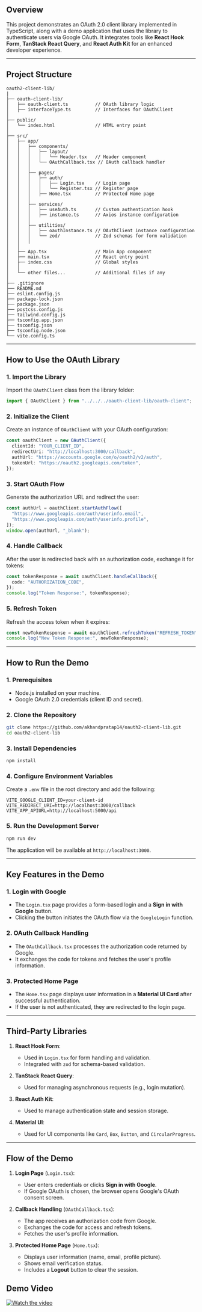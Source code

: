 ## Overview

This project demonstrates an OAuth 2.0 client library implemented in TypeScript, along with a demo application that uses the library to authenticate users via Google OAuth. It integrates tools like **React Hook Form**, **TanStack React Query**, and **React Auth Kit** for an enhanced developer experience.

---

## Project Structure

```
oauth2-client-lib/
|
├── oauth-client-lib/
│   ├── oauth-client.ts          // OAuth library logic
│   ├── interfaceType.ts         // Interfaces for OAuthClient
│
├── public/
│   └── index.html               // HTML entry point
│
├── src/
│   ├── app/
│   │   ├── components/
│   │   │   ├── layout/
│   │   │   │   └── Header.tsx   // Header component
│   │   │   └── OAuthCallback.tsx // OAuth callback handler
│   │   │
│   │   ├── pages/
│   │   │   ├── auth/
│   │   │   │   ├── Login.tsx    // Login page
│   │   │   │   └── Register.tsx // Register page
│   │   │   ├── Home.tsx         // Protected Home page
│   │   │
│   │   ├── services/
│   │   │   ├── useAuth.ts       // Custom authentication hook
│   │   │   ├── instance.ts      // Axios instance configuration
│   │   │
│   │   ├── utilities/
│   │   │   ├── oauthInstance.ts // OAuthClient instance configuration
│   │   │   └── zod/             // Zod schemas for form validation
│   │   │
│   │
│   ├── App.tsx                  // Main App component
│   ├── main.tsx                 // React entry point
│   ├── index.css                // Global styles
│   │
│   └── other files...           // Additional files if any
│
├── .gitignore
├── README.md
├── eslint.config.js
├── package-lock.json
├── package.json
├── postcss.config.js
├── tailwind.config.js
├── tsconfig.app.json
├── tsconfig.json
├── tsconfig.node.json
└── vite.config.ts
```

---

## How to Use the OAuth Library

### 1. Import the Library

Import the `OAuthClient` class from the library folder:

```typescript
import { OAuthClient } from "../../../oauth-client-lib/oauth-client";
```

### 2. Initialize the Client

Create an instance of `OAuthClient` with your OAuth configuration:

```typescript
const oauthClient = new OAuthClient({
  clientId: "YOUR_CLIENT_ID",
  redirectUri: "http://localhost:3000/callback",
  authUrl: "https://accounts.google.com/o/oauth2/v2/auth",
  tokenUrl: "https://oauth2.googleapis.com/token",
});
```

### 3. Start OAuth Flow

Generate the authorization URL and redirect the user:

```typescript
const authUrl = oauthClient.startAuthFlow([
  "https://www.googleapis.com/auth/userinfo.email",
  "https://www.googleapis.com/auth/userinfo.profile",
]);
window.open(authUrl, "_blank");
```

### 4. Handle Callback

After the user is redirected back with an authorization code, exchange it for tokens:

```typescript
const tokenResponse = await oauthClient.handleCallback({
  code: "AUTHORIZATION_CODE",
});
console.log("Token Response:", tokenResponse);
```

### 5. Refresh Token

Refresh the access token when it expires:

```typescript
const newTokenResponse = await oauthClient.refreshToken("REFRESH_TOKEN");
console.log("New Token Response:", newTokenResponse);
```

---

## How to Run the Demo

### 1. Prerequisites

- Node.js installed on your machine.
- Google OAuth 2.0 credentials (client ID and secret).

### 2. Clone the Repository

```bash
git clone https://github.com/akhandpratap14/oauth2-client-lib.git
cd oauth2-client-lib
```

### 3. Install Dependencies

```bash
npm install
```

### 4. Configure Environment Variables

Create a `.env` file in the root directory and add the following:

```env
VITE_GOOGLE_CLIENT_ID=your-client-id
VITE_REDIRECT_URI=http://localhost:3000/callback
VITE_APP_APIURL=http://localhost:5000/api
```

### 5. Run the Development Server

```bash
npm run dev
```

The application will be available at `http://localhost:3000`.

---

## Key Features in the Demo

### 1. Login with Google

- The `Login.tsx` page provides a form-based login and a **Sign in with Google** button.
- Clicking the button initiates the OAuth flow via the `GoogleLogin` function.

### 2. OAuth Callback Handling

- The `OAuthCallback.tsx` processes the authorization code returned by Google.
- It exchanges the code for tokens and fetches the user's profile information.

### 3. Protected Home Page

- The `Home.tsx` page displays user information in a **Material UI Card** after successful authentication.
- If the user is not authenticated, they are redirected to the login page.

---

## Third-Party Libraries

1. **React Hook Form**:

   - Used in `Login.tsx` for form handling and validation.
   - Integrated with `zod` for schema-based validation.

2. **TanStack React Query**:

   - Used for managing asynchronous requests (e.g., login mutation).

3. **React Auth Kit**:

   - Used to manage authentication state and session storage.

4. **Material UI**:

   - Used for UI components like `Card`, `Box`, `Button`, and `CircularProgress`.

---

## Flow of the Demo

1. **Login Page** (`Login.tsx`):

   - User enters credentials or clicks **Sign in with Google**.
   - If Google OAuth is chosen, the browser opens Google's OAuth consent screen.

2. **Callback Handling** (`OAuthCallback.tsx`):

   - The app receives an authorization code from Google.
   - Exchanges the code for access and refresh tokens.
   - Fetches the user's profile information.

3. **Protected Home Page** (`Home.tsx`):

   - Displays user information (name, email, profile picture).
   - Shows email verification status.
   - Includes a **Logout** button to clear the session.

## Demo Video

[![Watch the video](./assets/demo-thumbnail.png)](https://youtu.be/PNsUXMjeqKQ)
